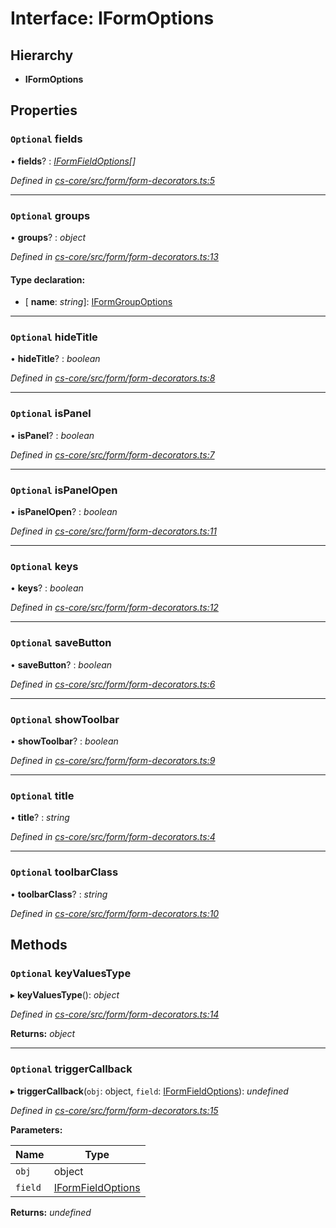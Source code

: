 # Interface: IFormOptions

## Hierarchy

* **IFormOptions**

## Properties

### `Optional` fields

• **fields**? : *[IFormFieldOptions](_cs_core_src_form_form_decorators_.iformfieldoptions.md)[]*

*Defined in [cs-core/src/form/form-decorators.ts:5](https://github.com/TNOCS/csnext/blob/40018c3a/packages/cs-core/src/form/form-decorators.ts#L5)*

___

### `Optional` groups

• **groups**? : *object*

*Defined in [cs-core/src/form/form-decorators.ts:13](https://github.com/TNOCS/csnext/blob/40018c3a/packages/cs-core/src/form/form-decorators.ts#L13)*

#### Type declaration:

* \[ **name**: *string*\]: [IFormGroupOptions](_cs_core_src_form_form_decorators_.iformgroupoptions.md)

___

### `Optional` hideTitle

• **hideTitle**? : *boolean*

*Defined in [cs-core/src/form/form-decorators.ts:8](https://github.com/TNOCS/csnext/blob/40018c3a/packages/cs-core/src/form/form-decorators.ts#L8)*

___

### `Optional` isPanel

• **isPanel**? : *boolean*

*Defined in [cs-core/src/form/form-decorators.ts:7](https://github.com/TNOCS/csnext/blob/40018c3a/packages/cs-core/src/form/form-decorators.ts#L7)*

___

### `Optional` isPanelOpen

• **isPanelOpen**? : *boolean*

*Defined in [cs-core/src/form/form-decorators.ts:11](https://github.com/TNOCS/csnext/blob/40018c3a/packages/cs-core/src/form/form-decorators.ts#L11)*

___

### `Optional` keys

• **keys**? : *boolean*

*Defined in [cs-core/src/form/form-decorators.ts:12](https://github.com/TNOCS/csnext/blob/40018c3a/packages/cs-core/src/form/form-decorators.ts#L12)*

___

### `Optional` saveButton

• **saveButton**? : *boolean*

*Defined in [cs-core/src/form/form-decorators.ts:6](https://github.com/TNOCS/csnext/blob/40018c3a/packages/cs-core/src/form/form-decorators.ts#L6)*

___

### `Optional` showToolbar

• **showToolbar**? : *boolean*

*Defined in [cs-core/src/form/form-decorators.ts:9](https://github.com/TNOCS/csnext/blob/40018c3a/packages/cs-core/src/form/form-decorators.ts#L9)*

___

### `Optional` title

• **title**? : *string*

*Defined in [cs-core/src/form/form-decorators.ts:4](https://github.com/TNOCS/csnext/blob/40018c3a/packages/cs-core/src/form/form-decorators.ts#L4)*

___

### `Optional` toolbarClass

• **toolbarClass**? : *string*

*Defined in [cs-core/src/form/form-decorators.ts:10](https://github.com/TNOCS/csnext/blob/40018c3a/packages/cs-core/src/form/form-decorators.ts#L10)*

## Methods

### `Optional` keyValuesType

▸ **keyValuesType**(): *object*

*Defined in [cs-core/src/form/form-decorators.ts:14](https://github.com/TNOCS/csnext/blob/40018c3a/packages/cs-core/src/form/form-decorators.ts#L14)*

**Returns:** *object*

___

### `Optional` triggerCallback

▸ **triggerCallback**(`obj`: object, `field`: [IFormFieldOptions](_cs_core_src_form_form_decorators_.iformfieldoptions.md)): *undefined*

*Defined in [cs-core/src/form/form-decorators.ts:15](https://github.com/TNOCS/csnext/blob/40018c3a/packages/cs-core/src/form/form-decorators.ts#L15)*

**Parameters:**

Name | Type |
------ | ------ |
`obj` | object |
`field` | [IFormFieldOptions](_cs_core_src_form_form_decorators_.iformfieldoptions.md) |

**Returns:** *undefined*
